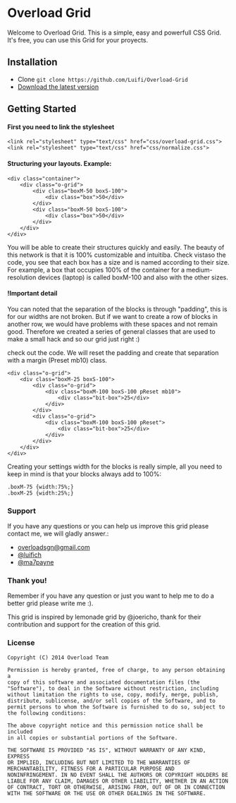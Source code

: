 # Overload Grid

Welcome to Overload Grid. This is a simple, easy and powerfull CSS Grid. It's free, you can use this Grid for your proyects.


## Installation

-   Clone `git clone https://github.com/Luifi/Overload-Grid`
-   [Download the latest version](https://github.com/.zip)



## Getting Started

#### First you need to link the stylesheet
```
<link rel="stylesheet" type="text/css" href="css/overload-grid.css">
<link rel="stylesheet" type="text/css" href="css/normalize.css">
```

#### Structuring your layouts. Example:
```
<div class="container">
    <div class="o-grid">
        <div class="boxM-50 boxS-100">
            <div class="box">50</div>
        </div>
        <div class="boxM-50 boxS-100">
            <div class="box">50</div>
        </div>
    </div>
</div>
```
You will be able to create their structures quickly and easily. The beauty of this network is that it is 100% customizable and intuitiba. Check vistaso the code, you see that each box has a size and is named according to their size. For example, a box that occupies 100% of the container for a medium-resolution devices (laptop) is called boxM-100 and also with the other sizes.

#### !Important detail
You can noted that the separation of the blocks is through "padding", this is for our widths are not broken. But if we want to create a row of blocks in another row, we would have problems with these spaces and not remain good. Therefore we created a series of general classes that are used to make a small hack and so our grid just right :)

check out the code. We will reset the padding and create that separation with a margin (Preset mb10) class.

```
<div class="o-grid">
    <div class="boxM-25 boxS-100">
        <div class="o-grid">
            <div class="boxM-100 boxS-100 pReset mb10">
                <div class="bit-box">25</div>
            </div>
        </div>
        <div class="o-grid">
            <div class="boxM-100 boxS-100 pReset">
                <div class="bit-box">25</div>
            </div>
        </div>
    </div>
</div>

```
Creating your settings width for the blocks is really simple, all you need to keep in mind is that your blocks always add to 100%:
```
.boxM-75 {width:75%;}
.boxM-25 {width:25%;}
```

### Support
If you have any questions or you can help us improve this grid please contact me, we will gladly answer.:

-   [overloadsgn@gmail.com](mailto:overloadsgnoverloadsgn@gmail.com)
-   [@luifich](http://twitter.com/luifich)
-   [@ma7payne](http://twitter.com/ma7payne)

### Thank you!
Remember if you have any question or just you want to help me to do a better grid please write me :).

This grid is inspired by lemonade grid by @joericho, thank for their contribution and support for the creation of this grid.


### License
```
Copyright (C) 2014 Overload Team

Permission is hereby granted, free of charge, to any person obtaining a
copy of this software and associated documentation files (the
"Software"), to deal in the Software without restriction, including
without limitation the rights to use, copy, modify, merge, publish,
distribute, sublicense, and/or sell copies of the Software, and to
permit persons to whom the Software is furnished to do so, subject to
the following conditions:

The above copyright notice and this permission notice shall be included
in all copies or substantial portions of the Software.

THE SOFTWARE IS PROVIDED "AS IS", WITHOUT WARRANTY OF ANY KIND, EXPRESS
OR IMPLIED, INCLUDING BUT NOT LIMITED TO THE WARRANTIES OF
MERCHANTABILITY, FITNESS FOR A PARTICULAR PURPOSE AND
NONINFRINGEMENT. IN NO EVENT SHALL THE AUTHORS OR COPYRIGHT HOLDERS BE
LIABLE FOR ANY CLAIM, DAMAGES OR OTHER LIABILITY, WHETHER IN AN ACTION
OF CONTRACT, TORT OR OTHERWISE, ARISING FROM, OUT OF OR IN CONNECTION
WITH THE SOFTWARE OR THE USE OR OTHER DEALINGS IN THE SOFTWARE.
```

